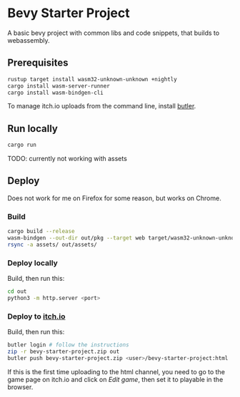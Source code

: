 # Bevy Starter Project

A basic bevy project with common libs and code snippets, that builds to webassembly.

## Prerequisites

```bash
rustup target install wasm32-unknown-unknown +nightly
cargo install wasm-server-runner
cargo install wasm-bindgen-cli
```

To manage itch.io uploads from the command line, install [butler](https://itch.io/docs/butler/installing.html).

## Run locally

```bash
cargo run
```
TODO: currently not working with assets

## Deploy
Does not work for me on Firefox for some reason, but works on Chrome.

### Build
```bash
cargo build --release
wasm-bindgen --out-dir out/pkg --target web target/wasm32-unknown-unknown/release/bevy_starter_project.wasm
rsync -a assets/ out/assets/
```

### Deploy locally
Build, then run this:
```bash
cd out
python3 -m http.server <port>
```

### Deploy to [itch.io](https://itch.io)
Build, then run this:
```bash
butler login # follow the instructions
zip -r bevy-starter-project.zip out
butler push bevy-starter-project.zip <user>/bevy-starter-project:html
```
If this is the first time uploading to the html channel,
you need to go to the game page on itch.io and click on _Edit game_,
then set it to playable in the browser.
